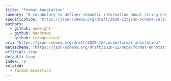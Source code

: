 ```yaml
---
title: "Format Annotation"
summary: "A vocabulary to defines semantic information about string-encoded values."
specification: "https://json-schema.org/draft/2020-12/json-schema-validation.html#section-7.2.1"
authors:
  - github: awwright
  - github: handrews
  - github: relequestual
uri: "https://json-schema.org/draft/2020-12/vocab/format-annotation"
metaschema: "https://json-schema.org/draft/2020-12/meta/format-annotation"
official: true
default: true
index: -9
related:
  - format-assertion
---
```

